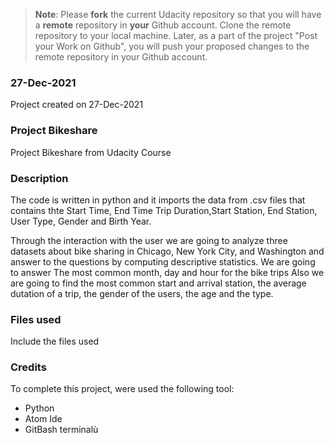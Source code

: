 >**Note**: Please **fork** the current Udacity repository so that you will have a **remote** repository in **your** Github account. Clone the remote repository to your local machine. Later, as a part of the project "Post your Work on Github", you will push your proposed changes to the remote repository in your Github account.

### 27-Dec-2021
Project created on 27-Dec-2021

### Project Bikeshare
Project Bikeshare from Udacity Course

### Description
The code is written in python and it imports the data from .csv files that contains thte Start Time, End Time
Trip Duration,Start Station, End Station, User Type, Gender and Birth Year.

Through the interaction with the user we are going to analyze three datasets about bike sharing in Chicago, New York City, and Washington and answer to the questions by computing descriptive statistics.
We are going to answer The most common month, day and hour for the bike trips
Also we are going to find the most common start and arrival station, the average dutation of a trip, the gender of the users, the age and the type.

### Files used
Include the files used

### Credits
To complete this project, were used the following tool:
- Python
- Atom Ide
- GitBash terminalù
